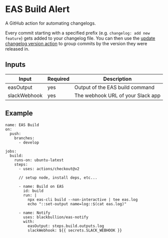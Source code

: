 # EAS Build Alert

A GitHub action for automating changelogs.

Every commit starting with a specified prefix (e.g. `changelog: add new feature`) gets added to your changelog file. You can then use the [update changelog version action](https://github.com/blackbullion/update-changelog-version) to group commits by the version they were released in.

## Inputs

| Input        | Required    | Description
| ------------ | ----------- | -----------
| easOutput    | yes         | Output of the EAS build command
| slackWebhook | yes         | The webhook URL of your Slack app

## Example

```
name: EAS Build
on:
  push:
    branches:
      - develop

jobs:
  build:
    runs-on: ubuntu-latest
    steps:
      - uses: actions/checkout@v2

      // setup node, install deps, etc...

      - name: Build on EAS
        id: build
        run: |
          npx eas-cli build --non-interactive | tee eas.log
          echo "::set-output name=log::$(cat eas.log)"

      - name: Notify
        uses: blackbullion/eas-notify
        with:
          easOutput: steps.build.outputs.log
          slackWebhook: ${{ secrets.SLACK_WEBHOOK }}

```